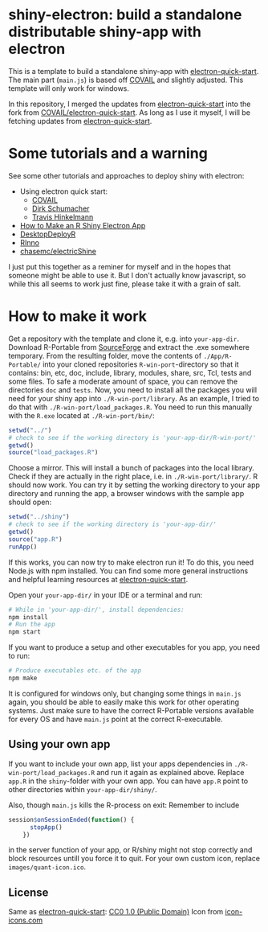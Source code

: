 # shiny-electron: build a standalone distributable shiny-app with electron

This is a template to build a standalone shiny-app with [electron-quick-start](https://github.com/electron/electron-quick-start). The main part (`main.js`) is based off [COVAIL](https://github.com/COVAIL/electron-quick-start/) and slightly adjusted. This template will only work for windows. 

In this repository, I merged the updates from [electron-quick-start](https://github.com/electron/electron-quick-start) into the fork from [COVAIL/electron-quick-start](https://github.com/COVAIL/electron-quick-start). As long as I use it myself, I will be fetching updates from [electron-quick-start](https://github.com/electron/electron-quick-start). 

# Some tutorials and a warning
See some other tutorials and approaches to deploy shiny with electron: 

* Using electron quick start:
    * [COVAIL](https://github.com/COVAIL/electron-quick-start)
    * [Dirk Schumacher](https://github.com/dirkschumacher/r-shiny-electron)
    * [Travis Hinkelmann](https://github.com/hinkelman/r-shiny-electron)
* [How to Make an R Shiny Electron App](https://github.com/lawalter/r-shiny-electron-app)
* [DesktopDeployR](https://github.com/wleepang/DesktopDeployR)
* [RInno](https://github.com/ficonsulting/RInno)
* [chasemc/electricShine](https://github.com/chasemc/electricShine)

I just put this together as a reminer for myself and in the hopes that someone might be able to use it. But I don't actually know javascript, so while this all seems to work just fine, please take it with a grain of salt.

# How to make it work
Get a repository with the template and clone it, e.g. into `your-app-dir`. Download R-Portable from [SourceForge](https://sourceforge.net/projects/rportable/) and extract the .exe somewhere temporary. From the resulting folder, move the contents of `./App/R-Portable/` into your cloned repositories `R-win-port`-directory so that it contains: bin, etc, doc, include, library, modules, share, src, Tcl, tests and some files. To safe a moderate amount of space, you can remove the directories `doc` and `tests`. Now, you need to install all the packages you will need for your shiny app into `./R-win-port/library`. As an example, I tried to do that with `./R-win-port/load_packages.R`. You need to run this manually with the `R.exe` located at `./R-win-port/bin/`:

```r
setwd("../")
# check to see if the working directory is 'your-app-dir/R-win-port/'
getwd()
source("load_packages.R")
```
Choose a mirror. This will install a bunch of packages into the local library. Check if they are actually in the right place, i.e. in `./R-win-port/library/`. R should now work. You can try it by setting the working directory to your app directory and running the app, a browser windows with the sample app should open:

```r
setwd("../shiny")
# check to see if the working directory is 'your-app-dir/'
getwd()
source("app.R")
runApp()
```

If this works, you can now try to make electron run it! To do this, you need Node.js with npm installed. You can find some more general instructions and helpful learning resources at [electron-quick-start](https://github.com/electron/electron-quick-start).

Open your `your-app-dir/` in your IDE or a terminal and run:
```bash
# While in 'your-app-dir/', install dependencies:
npm install
# Run the app
npm start
```

If you want to produce a setup and other executables for you app, you need to run:
```bash
# Produce executables etc. of the app
npm make
```
It is configured for windows only, but changing some things in `main.js` again, you should be able to easily make this work for other operating systems. Just make sure to have the correct R-Portable versions available for every OS and have `main.js` point at the correct R-executable. 

## Using your own app

If you want to include your own app, list your apps dependencies in `./R-win-port/load_packages.R` and run it again as explained above. Replace `app.R` in the `shiny`-folder with your own app. You can have `app.R` point to other directories within `your-app-dir/shiny/`. 

Also, though `main.js` kills the R-process on exit: Remember to include 
``` r
session$onSessionEnded(function() {
      stopApp()
    })
```
in the server function of your app, or R/shiny might not stop correctly and block resources untill you force it to quit. For your own custom icon, replace `images/quant-icon.ico`.

## License

Same as [electron-quick-start](https://github.com/electron/electron-quick-start): [CC0 1.0 (Public Domain)](LICENSE.md)
Icon from [icon-icons.com](https://icon-icons.com/icon/quant-qnt/245484)